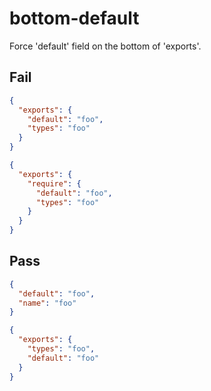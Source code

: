 # bottom-default

Force 'default' field on the bottom of 'exports'.

## Fail

```json
{
  "exports": {
    "default": "foo",
    "types": "foo"
  }
}
```

```json
{
  "exports": {
    "require": {
      "default": "foo",
      "types": "foo"
    }
  }
}
```

## Pass

```json
{
  "default": "foo",
  "name": "foo"
}
```

```json
{
  "exports": {
    "types": "foo",
    "default": "foo"
  }
}
```
